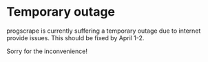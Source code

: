 # Temporary outage

progscrape is currently suffering a temporary outage due to internet provide issues. This should be fixed by
April 1-2.

Sorry for the inconvenience!
